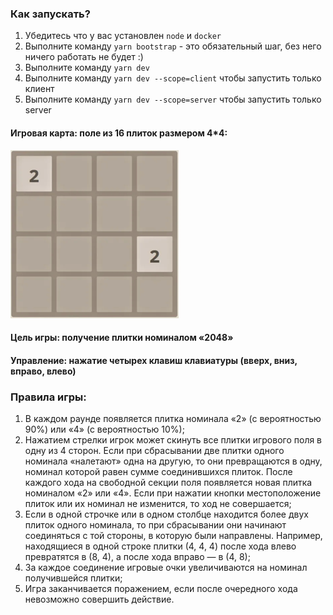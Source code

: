 ### Как запускать?

1. Убедитесь что у вас установлен `node` и `docker`
2. Выполните команду `yarn bootstrap` - это обязательный шаг, без него ничего работать не будет :)
3. Выполните команду `yarn dev`
3. Выполните команду `yarn dev --scope=client` чтобы запустить только клиент
4. Выполните команду `yarn dev --scope=server` чтобы запустить только server

#### Игровая карта: поле из 16 плиток размером 4*4:

![img.png](game.png)

#### Цель игры: получение плитки номиналом «2048»

#### Управление: нажатие четырех клавиш клавиатуры (вверх, вниз, вправо, влево)

### Правила игры:
1.	В каждом раунде появляется плитка номинала «2» (с вероятностью 90%) или «4» (с вероятностью 10%);
2.	Нажатием стрелки игрок может скинуть все плитки игрового поля в одну из 4 сторон. Если при сбрасывании две плитки одного номинала «налетают» одна на другую, то они превращаются в одну, номинал которой равен сумме соединившихся плиток. После каждого хода на свободной секции поля появляется новая плитка номиналом «2» или «4». Если при нажатии кнопки местоположение плиток или их номинал не изменится, то ход не совершается;
3.	Если в одной строчке или в одном столбце находится более двух плиток одного номинала, то при сбрасывании они начинают соединяться с той стороны, в которую были направлены. Например, находящиеся в одной строке плитки (4, 4, 4) после хода влево превратятся в (8, 4), а после хода вправо — в (4, 8);
4.	За каждое соединение игровые очки увеличиваются на номинал получившейся плитки;
5.	Игра заканчивается поражением, если после очередного хода невозможно совершить действие.
